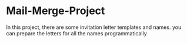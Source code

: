 # Mail-Merge-Project
In this project, there are some invitation letter templates and names. you can prepare the letters for all the names programmatically
